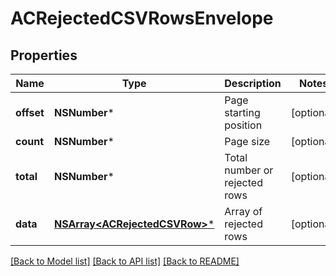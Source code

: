 # ACRejectedCSVRowsEnvelope

## Properties
Name | Type | Description | Notes
------------ | ------------- | ------------- | -------------
**offset** | **NSNumber*** | Page starting position | [optional] 
**count** | **NSNumber*** | Page size | [optional] 
**total** | **NSNumber*** | Total number or rejected rows | [optional] 
**data** | [**NSArray&lt;ACRejectedCSVRow&gt;***](ACRejectedCSVRow.md) | Array of rejected rows | [optional] 

[[Back to Model list]](../README.md#documentation-for-models) [[Back to API list]](../README.md#documentation-for-api-endpoints) [[Back to README]](../README.md)



